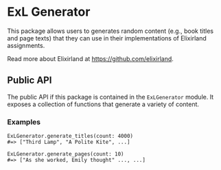 # ExL Generator
This package allows users to generates random content (e.g., book titles and page texts) that they can use in their implementations of Elixirland assignments.

Read more about Elixirland at https://github.com/elixirland.

## Public API
The public API if this package is contained in the `ExLGenerator` module. It exposes a collection of functions that generate a variety of content.

### Examples

```
ExLGenerator.generate_titles(count: 4000)
#=> ["Third Lamp", "A Polite Kite", ...]

ExLGenerator.generate_pages(count: 10)
#=> ["As she worked, Emily thought" ..., ...]
```

